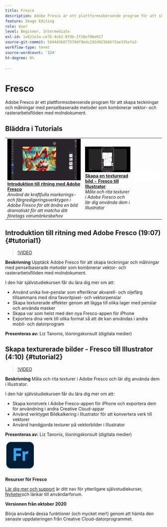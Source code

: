 ```yaml
---
title: Fresco
description: Adobe Fresco är ett plattformsoberoende program för att skapa teckningar och målningar med penselbaserade metoder som kombinerar vektor- och rasterarbetsflöden med molndokument
feature: Image Editing
role: User
level: Beginner, Intermediate
exl-id: 1e621e3a-ce7b-4cb1-8fdb-2f20e70be017
source-git-commit: 58444368f757ddf9edc292d921bb6f2ae335efa3
workflow-type: tm+mt
source-wordcount: '324'
ht-degree: 0%

---
```


# Fresco

Adobe Fresco är ett plattformsoberoende program för att skapa teckningar och målningar med penselbaserade metoder som kombinerar vektor- och rasterarbetsflöden med molndokument.

## Bläddra i Tutorials

<table style="table-layout:fixed">
<tr>
 <td>
   <a href="fresco.md#tutorial1">
      <img alt="Introduktion till ritning med Adobe Fresco" src="../assets/fresco_drawingPaintingIntro_tanonis_thumbnail.jpg" />
   </a>
    <div>
   <a href="fresco.md#tutorial1"><strong>Introduktion till ritning med Adobe Fresco</strong></a>
    </div>
    <em>Använd de kraftfulla markerings- och färgredigeringsverktygen i Adobe Fresco för att ändra en bild dramatiskt för att matcha ditt företags varumärkesbehov</em>
    <br>
  </td>
  <td>
   <a href="fresco.md#tutorial2">
      <img alt="Skapa en texturerad bild - Fresco till Illustrator" src="../assets/fresco_textureToVector_tanonis_thumbnail.jpg" />
   </a>
    <div>
   <a href="fresco.md#tutorial2"><strong>Skapa en texturerad bild - Fresco till Illustrator</strong></a>
    </div>
    <em>Måla och rita texturer i Adobe Fresco och lär dig använda dem i Illustrator</em>
    <br>
  </td>
  <td>
    <img alt="Avgränsare" src="../assets/Whitespacer.png" />
    <div>
    <br>
  </td>
</tr>
</table>

## Introduktion till ritning med Adobe Fresco (19:07) {#tutorial1}

>[!VIDEO](https://video.tv.adobe.com/v/326946?hidetitle=true)

**Beskrivning**
Upptäck Adobe Fresco för att skapa teckningar och målningar med penselbaserade metoder som kombinerar vektor- och rasterarbetsflöden med molndokument.

I den här självstudiekursen får du lära dig mer om att:
* Använd unika live-penslar som efterliknar akvarell- och oljefärg tillsammans med dina favoritpixel- och vektorpenslar
* Skapa texturerade effekter genom att lägga till olika lager med penslar och använda masker
* Skapa var som helst med den nya Fresco-appen för iPhone
* Exportera dina verk till olika format så att de kan användas i andra mobil- och datorprogram

**Presenteras av:**
Liz Tanonis, lösningskonsult (digitala medier)

## Skapa texturerade bilder - Fresco till Illustrator (4:10) {#tutorial2}

>[!VIDEO](https://video.tv.adobe.com/v/326947?hidetitle=true)

**Beskrivning**
Måla och rita texturer i Adobe Fresco och lär dig använda dem i Illustrator.

I den här självstudiekursen får du lära dig mer om att:
* Skapa konstverk i Adobe Fresco-appen för iPhone och exportera dem för användning i andra Creative Cloud-appar
* Använd verktyget Bildkalkering i Illustrator för att konvertera verk till vektorer
* Använd handgjorda texturer på vektorbilder i Illustrator

**Presenteras av:**
Liz Tanonis, lösningskonsult (digitala medier)

![Fresco-logotyp](../assets/fr_appicon_96.png)

**Resurser för Fresco**

[Lär dig mer och support](https://helpx.adobe.com/support/adobe-fresco.html) är ditt nav för ytterligare självstudiekurser, [Nyheter](https://helpx.adobe.com/fresco/using/whats-new.html)och länkar till användarforum.

**Versionen från oktober 2020**

Börja använda dessa funktioner (och mycket mer!) genom att hämta den senaste uppdateringen från Creative Cloud-datorprogrammet.
